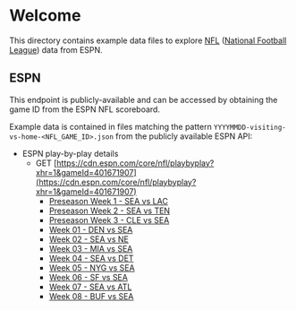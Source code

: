 # Welcome

This directory contains example data files to explore [NFL](https://www.nfl.com) ([National Football League](https://www.nfl.com)) data from ESPN.

## ESPN

This endpoint is publicly-available and can be accessed by obtaining the game ID from the ESPN NFL scoreboard.

Example data is contained in files matching the pattern `YYYYMMDD-visiting-vs-home-<NFL_GAME_ID>.json` from the publicly available ESPN API:

- ESPN play-by-play details
  - GET [https://cdn.espn.com/core/nfl/playbyplay?xhr=1&gameId=401671907](https://cdn.espn.com/core/nfl/playbyplay?xhr=1&gameId=401671907)
    - [Preseason Week 1 - SEA vs LAC](./2024-25/20240810-SEA-vs-LAC-401671907-preseason-week-1.json)
    - [Preseason Week 2 - SEA vs TEN](./2024-25/20240817-SEA-vs-TEN-401673562-preseason-week-2.json)
    - [Preseason Week 3 - CLE vs SEA](./2024-25/20240824-CLE-vs-SEA-401671904-preseason-week-3.json)
    - [Week 01 - DEN vs SEA](./2024-25/20240908-DEN-vs-SEA-401671664-week-01.json)
    - [Week 02 - SEA vs NE](./2024-25/20240915-SEA-vs-NE-401671702-week-02.json)
    - [Week 03 - MIA vs SEA](./2024-25/20240922-MIA-vs-SEA-401671662-week-03.json)
    - [Week 04 - SEA vs DET](./2024-25/20240930-SEA-vs-DET-401671491-week-04.json)
    - [Week 05 - NYG vs SEA](./2024-25/20241006-NYG-vs-SEA-401671680-week-05.json)
    - [Week 06 - SF vs SEA](./2024-25/20241010-SF-vs-SEA-401671819-week-06.json)
    - [Week 07 - SEA vs ATL](./2024-25/20241020-SEA-vs-ATL-401671730-week-07.json)
    - [Week 08 - BUF vs SEA](./2024-25/20241027-BUF-vs-SEA-401671760-week-08.json)
